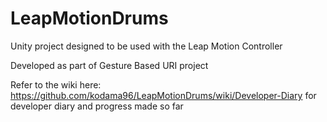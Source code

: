 # LeapMotionDrums
Unity project designed to be used with the Leap Motion Controller

Developed as part of Gesture Based URI project

Refer to the wiki here: https://github.com/kodama96/LeapMotionDrums/wiki/Developer-Diary for developer diary and progress made so far
